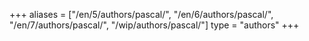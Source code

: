 +++
aliases = ["/en/5/authors/pascal/", "/en/6/authors/pascal/", "/en/7/authors/pascal/", "/wip/authors/pascal/"]
type = "authors"
+++
